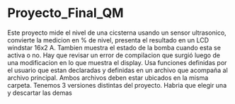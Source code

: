 # Proyecto_Final_QM
Este proyecto mide el nivel de una cicsterna usando un sensor ultrasonico, convierte la medicion en % de nivel, presenta el resultado en un LCD windstar 16x2 A. Tambien muestra el estado de la bomba cuando esta se activa o no. Hay que revisar un error de compilacion que surgió luego de una modificacion en lo que muestra el display. Usa funciones definidas por el usuario que estan declaradas y definidas en un archivo que acompaña al archivo principal. Ambos archivos deben estar ubicados en la misma carpeta. Tenemos 3 versiones distintas del proyecto. Habria que elegir una y descartar las demas
